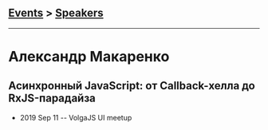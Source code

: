 ## [Events](../README.md) > [Speakers](../speakers.md)
---

# Александр Макаренко

## Асинхронный JavaScript: от Callback-хелла до RxJS-парадайза
- 2019 Sep 11 -- VolgaJS UI meetup    
